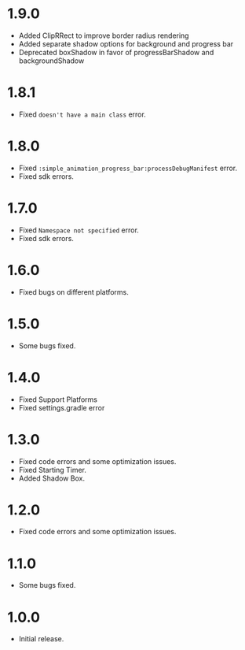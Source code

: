 # 1.9.0
- Added ClipRRect to improve border radius rendering
- Added separate shadow options for background and progress bar
- Deprecated boxShadow in favor of progressBarShadow and backgroundShadow

# 1.8.1
- Fixed ```doesn't have a main class``` error.

# 1.8.0
- Fixed ```:simple_animation_progress_bar:processDebugManifest``` error.
- Fixed sdk errors.

# 1.7.0
- Fixed ```Namespace not specified``` error.
- Fixed sdk errors.

# 1.6.0
- Fixed bugs on different platforms.

# 1.5.0
- Some bugs fixed.

# 1.4.0
- Fixed Support Platforms
- Fixed settings.gradle error

# 1.3.0
- Fixed code errors and some optimization issues.
- Fixed Starting Timer.
- Added Shadow Box.

# 1.2.0
- Fixed code errors and some optimization issues.

# 1.1.0
- Some bugs fixed.

# 1.0.0
- Initial release.
